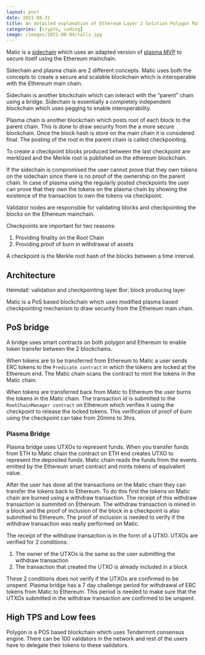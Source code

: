 ```yaml
---
layout: post
date: 2021-08-31
title: An detailed explanation of Ethereum Layer 2 Solution Polygon Matic Network [DRAFT]
categories: [crypto, coding]
image: /images/2021-08-04/calls.jpg
---
```


Matic is a [sidechain](https://blockstream.com/sidechains.pdf) which uses an adapted version of [plasma MVP](https://www.learnplasma.org/en/learn/mvp.html#plasma-mvp) to secure itself using the Ethereum mainchain.

Sidechain and plasma chain are 2 different concepts. Matic uses both the concepts to create a secure and scalable blockchain which is interoperable with the Ethereum main chain.

Sidechain is another blockchain which can interact with the “parent” chain using a bridge. Sidechain is essentially a completely independent blockchain which uses pegging to enable interoperability.

Plasma chain is another blockchain which posts root of each block to the parent chain. This is done to draw security from the a more secure blockchain. Once the block hash is store on the main chain it is considered final. The posting of the root in the parent chain is called checkpointing.

<!--more-->

To create a checkpoint blocks produced between the last checkpoint are merklized and the Merkle root is published on the ethereum blockchain.

If the sidechain is compromised the user cannot prove that they own tokens on the sidechain since there is no proof of the ownership on the parent chain. In case of plasma using the regularly posted checkpoints the user can prove that they own the tokens on the plasma chain by showing the existence of the transaction to own the tokens via checkpoint.

Validator nodes are responsible for validating blocks and checkpointing the blocks on the Ethereum mainchain.

Checkpoints are important for two reasons:
1. Providing finality on the Root Chain
2. Providing proof of burn in withdrawal of assets

A checkpoint is the Merkle root hash of the blocks between a time interval.

## Architecture
Heimdall: validation and checkpointing layer
Bor: block producing layer

Matic is a PoS based blockchain which uses modified plasma based checkpointing mechanism to draw security from the Ethereum main chain.

## PoS bridge
A bridge uses smart contracts on both polygon and Ethereum to enable token transfer between the 2 blockchains.

When tokens are to be transferred from Ethereum to Matic a user sends ERC tokens to the `Predicate contract` in which the tokens are locked at the Ethereum end. The Matic chain scans the contract to mint the tokens in the Matic chain.

When tokens are transferred back from Matic to Ethereum the user burns the tokens in the Matic chain. The transaction id is submitted to the `RootChainManager contract` on Ethereum which verifies it using the checkpoint to release the locked tokens. This verification of proof of burn using the checkpoint can take from 20mins to 3hrs.  

### Plasma Bridge

Plasma bridge uses UTXOs to represent funds. When you transfer funds from ETH to Matic chain the contract on ETH end creates UTXO to represent the deposited funds. Matic chain reads the funds from the events emitted by the Ethereum smart contract and mints tokens of equivalent value.

After the user has done all the transactions on the Matic chain they can transfer the tokens back to Ethereum. To do this first the tokens on Matic chain are burned using a withdraw transaction. The receipt of this withdraw transaction is summited on Ethereum. The withdraw transaction is mined in a block and the proof of inclusion of the block in a checkpoint is also submitted to Ethereum. The proof of inclusion is needed to verify if the withdraw transaction was really performed on Matic.

The receipt of the withdraw transaction is in the form of a UTXO. UTXOs are verified for 2 conditions:
1. The owner of the UTXOs is the same as the user submitting the withdraw transaction
2. The transaction that created the UTXO is already included in a block

These 2 conditions does not verify if the UTXOs are confirmed to be unspent. Plasma bridge has a 7 day challenge period for withdrawal of ERC tokens from Matic to Ethereum. This period is needed to make sure that the UTXOs submitted in the withdraw transaction are confirmed to be unspent.

## High TPS and Low fees
Polygon is a POS based blockchain which uses Tendermint consensus engine. There can be 100 validators in the network and rest of the users have to delegate their tokens to these validators.
